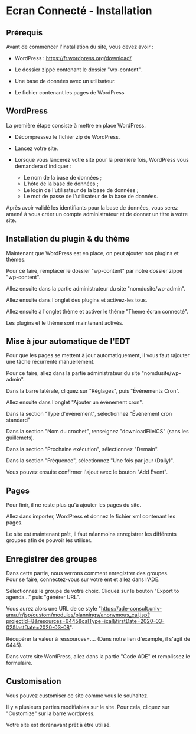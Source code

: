 # Ecran Connecté - Installation

## Prérequis

Avant de commencer l'installation du site, vous devez avoir :

- WordPress : <https://fr.wordpress.org/download/>  

- Le dossier zippé contenant le dossier "wp-content".  

- Une base de données avec un utilisateur.  

- Le fichier contenant les pages de WordPress

## WordPress

La première étape consiste à mettre en place WordPress.  

- Décompressez le fichier zip de WordPress.  

- Lancez votre site.  

- Lorsque vous lancerez votre site pour la première fois, WordPress vous demandera d'indiquer :  
    - Le nom de la base de données ;   
    - L'hôte de la base de données ; 
    - Le login de l'utilisateur de la base de données ;  
    - Le mot de passe de l'utilisateur de la base de données.  

Après avoir validé les identifiants pour la base de données, vous serez amené à vous créer un compte administrateur et de donner un titre à votre site.  

## Installation du plugin & du thème

Maintenant que WordPress est en place, on peut ajouter nos plugins et thèmes.  

Pour ce faire, remplacer le dossier "wp-content" par notre dossier zippé "wp-content".  

Allez ensuite dans la partie administrateur du site "nomdusite/wp-admin".  

Allez ensuite dans l'onglet des plugins et activez-les tous.  

Allez ensuite à l'onglet thème et activer le thème "Theme écran connecté".  

Les plugins et le thème sont maintenant activés.

## Mise à jour automatique de l'EDT

Pour que les pages se mettent à jour automatiquement, il vous faut rajouter une tâche récurrente manuellement. 

Pour ce faire, allez dans la partie administrateur du site "nomdusite/wp-admin".  

Dans la barre latérale, cliquez sur "Réglages", puis "Évènements Cron". 

Allez ensuite dans l'onglet "Ajouter un évènement cron". 

Dans la section "Type d'évènement", sélectionnez "Évènement cron standard"

Dans la section "Nom du crochet", renseignez "downloadFileICS" (sans les guillemets). 

Dans la section "Prochaine exécution", sélectionnez "Demain". 

Dans la section "Fréquence", sélectionnez "Une fois par jour (Daily)". 

Vous pouvez ensuite confirmer l'ajout avec le bouton "Add Event". 

## Pages

Pour finir, il ne reste plus qu'à ajouter les pages du site.

Allez dans importer, WordPress et donnez le fichier xml contenant les pages.  

Le site est maintenant prêt, il faut néanmoins enregistrer les différents groupes afin de pouvoir les utiliser.

## Enregistrer des groupes

Dans cette partie, nous verrons comment enregistrer des groupes.  
Pour se faire, connectez-vous sur votre ent et allez dans l'ADE.  

Sélectionnez le groupe de votre choix.
Cliquez sur le bouton "Export to agenda..." puis "générer URL".

Vous aurez alors une URL de ce style "https://ade-consult.univ-amu.fr/jsp/custom/modules/plannings/anonymous_cal.jsp?projectId=8&resources=6445&calType=ical&firstDate=2020-03-02&lastDate=2020-03-08".

Récupérer la valeur à ressources=.... (Dans notre lien d'exemple, il s'agit de 6445).  

Dans votre site WordPress, allez dans la partie "Code ADE" et remplissez le formulaire.  

## Customisation

Vous pouvez customiser ce site comme vous le souhaitez.

Il y a plusieurs parties modifiables sur le site.
Pour cela, cliquez sur "Customize" sur la barre wordpress.

Votre site est dorénavant prêt à être utilisé.
